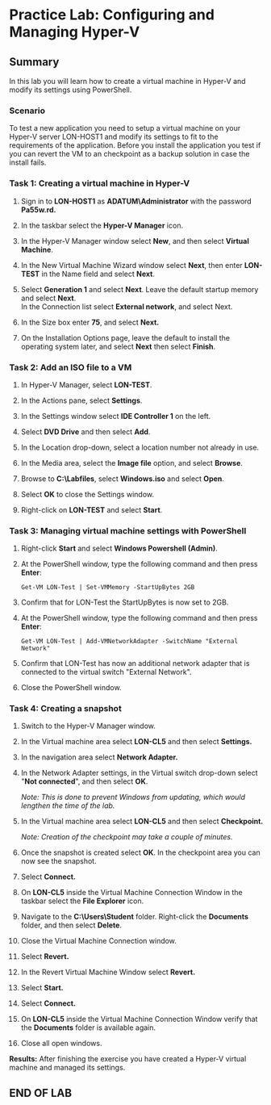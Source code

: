 # Practice Lab: Configuring and Managing Hyper-V

## Summary

In this lab you will learn how to create a virtual machine in Hyper-V and modify
its settings using PowerShell.

### Scenario

To test a new application you need to setup a virtual machine on your Hyper-V
server LON-HOST1 and modify its settings to fit to the requirements of the
application. Before you install the application you test if you can revert the
VM to an checkpoint as a backup solution in case the install fails.

### Task 1: Creating a virtual machine in Hyper-V

1. Sign in to **LON-HOST1** as **ADATUM\\Administrator** with the password
    **Pa55w.rd.**

1. In the taskbar select the **Hyper-V Manager** icon.

1. In the Hyper-V Manager window select **New**, and then select **Virtual
    Machine**.

1. In the New Virtual Machine Wizard window select **Next**, then enter
    **LON-TEST** in the Name field and select **Next**.

1. Select **Generation 1** and select **Next**. Leave the default startup
    memory and select **Next**.  
    In the Connection list select **External network**, and select Next.

1. In the Size box enter **75**, and select **Next.**

1. On the Installation Options page, leave the default to install the operating
    system later, and select **Next** then select **Finish**.

### Task 2: Add an ISO file to a VM

1. In Hyper-V Manager, select **LON-TEST**.

1. In the Actions pane, select **Settings**.

1. In the Settings window select **IDE Controller 1** on the left.

1. Select **DVD Drive** and then select **Add**.

1. In the Location drop-down, select a location number not already in use.

1. In the Media area, select the **Image file** option, and select **Browse**.

1. Browse to **C:\\Labfiles**, select **Windows.iso** and select **Open**.

1. Select **OK** to close the Settings window.

1. Right-click on **LON-TEST** and select **Start**.

### Task 3: Managing virtual machine settings with PowerShell

1. Right-click **Start** and select **Windows Powershell (Admin)**.

1. At the PowerShell window, type the following command and then press
    **Enter**:

   ```pwsh
   Get-VM LON-Test | Set-VMMemory -StartUpBytes 2GB
   ```

1. Confirm that for LON-Test the StartUpBytes is now set to 2GB.

1. At the PowerShell window, type the following command and then press
    **Enter**:

   ```pwsh
   Get-VM LON-Test | Add-VMNetworkAdapter -SwitchName "External Network"
   ```

1. Confirm that LON-Test has now an additional network adapter that is
    connected to the virtual switch "External Network".

1. Close the PowerShell window.

### Task 4: Creating a snapshot

1. Switch to the Hyper-V Manager window.

1. In the Virtual machine area select **LON-CL5** and then select **Settings.**

1. In the navigation area select **Network Adapter.**

1. In the Network Adapter settings, in the Virtual switch drop-down select
    "**Not connected**", and then select **OK**.

    _Note: This is done to prevent Windows from updating, which would
    lengthen the time of the lab._

1. In the Virtual machine area select **LON-CL5** and then select
    **Checkpoint.**

    _Note: Creation of the checkpoint may take a couple of minutes._

1. Once the snapshot is created select **OK**. In the checkpoint area you can now see the snapshot.

1. Select **Connect.**

1. On **LON-CL5** inside the Virtual Machine Connection Window in the taskbar
    select the **File Explorer** icon.

1. Navigate to the **C:\\Users\\Student** folder. Right-click the **Documents**
    folder, and then select **Delete**.

1. Close the Virtual Machine Connection window.

1. Select **Revert.**

1. In the Revert Virtual Machine Window select **Revert.**

1. Select **Start.**

1. Select **Connect.**

1. On **LON-CL5** inside the Virtual Machine Connection Window verify that the
    **Documents** folder is available again.

1. Close all open windows.

**Results:** After finishing the exercise you have created a Hyper-V virtual
machine and managed its settings.

## END OF LAB
